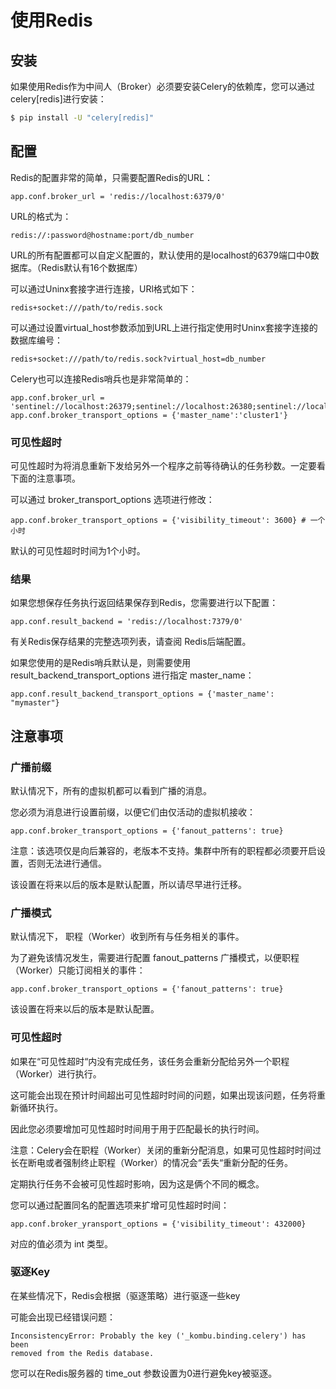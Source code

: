 # 使用Redis

## 安装

如果使用Redis作为中间人（Broker）必须要安装Celery的依赖库，您可以通过celery\[redis\]进行安装：

```bash
$ pip install -U "celery[redis]"
```

## 配置

Redis的配置非常的简单，只需要配置Redis的URL：

```text
app.conf.broker_url = 'redis://localhost:6379/0'
```

URL的格式为：

```text
redis://:password@hostname:port/db_number
```

URL的所有配置都可以自定义配置的，默认使用的是localhost的6379端口中0数据库。（Redis默认有16个数据库）

可以通过Uninx套接字进行连接，URl格式如下：

```text
redis+socket:///path/to/redis.sock
```

可以通过设置virtual\_host参数添加到URL上进行指定使用时Uninx套接字连接的数据库编号：

```text
redis+socket:///path/to/redis.sock?virtual_host=db_number
```

Celery也可以连接Redis哨兵也是非常简单的：

```text
app.conf.broker_url = 'sentinel://localhost:26379;sentinel://localhost:26380;sentinel://localhost:26381'
app.conf.broker_transport_options = {'master_name':'cluster1'}
```

### 可见性超时

可见性超时为将消息重新下发给另外一个程序之前等待确认的任务秒数。一定要看下面的注意事项。

可以通过 broker\_transport\_options 选项进行修改：

```text
app.conf.broker_transport_options = {'visibility_timeout': 3600} # 一个小时
```

默认的可见性超时时间为1个小时。

### 结果

如果您想保存任务执行返回结果保存到Redis，您需要进行以下配置：

```text
app.conf.result_backend = 'redis://localhost:7379/0'
```

有关Redis保存结果的完整选项列表，请查阅 Redis后端配置。

如果您使用的是Redis哨兵默认是，则需要使用 result\_backend\_transport\_options 进行指定 master\_name：

```text
app.conf.result_backend_transport_options = {'master_name': "mymaster"}
```

## 注意事项

### 广播前缀

默认情况下，所有的虚拟机都可以看到广播的消息。

您必须为消息进行设置前缀，以便它们由仅活动的虚拟机接收：

```text
app.conf.broker_transport_options = {'fanout_patterns': true}
```

注意：该选项仅是向后兼容的，老版本不支持。集群中所有的职程都必须要开启设置，否则无法进行通信。

该设置在将来以后的版本是默认配置，所以请尽早进行迁移。

### 广播模式

默认情况下， 职程（Worker）收到所有与任务相关的事件。

为了避免该情况发生，需要进行配置 fanout\_patterns 广播模式，以便职程（Worker）只能订阅相关的事件：

```text
app.conf.broker_transport_options = {'fanout_patterns': true}
```

该设置在将来以后的版本是默认配置。

### 可见性超时

如果在“可见性超时“内没有完成任务，该任务会重新分配给另外一个职程（Worker）进行执行。

这可能会出现在预计时间超出可见性超时时间的问题，如果出现该问题，任务将重新循环执行。

因此您必须要增加可见性超时时间用于用于匹配最长的执行时间。

注意：Celery会在职程（Worker）关闭的重新分配消息，如果可见性超时时间过长在断电或者强制终止职程（Worker）的情况会“丢失“重新分配的任务。

定期执行任务不会被可见性超时影响，因为这是俩个不同的概念。

您可以通过配置同名的配置选项来扩增可见性超时时间：

```text
app.conf.broker_yransport_options = {'visibility_timeout': 432000}
```

对应的值必须为 int 类型。

### 驱逐Key

在某些情况下，Redis会根据（驱逐策略）进行驱逐一些key

可能会出现已经错误问题：

```text
InconsistencyError: Probably the key ('_kombu.binding.celery') has been
removed from the Redis database.
```

您可以在Redis服务器的 time\_out 参数设置为0进行避免key被驱逐。

